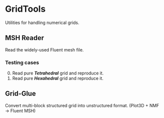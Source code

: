 # GridTools
Utilities for handling numerical grids.

## MSH Reader
Read the widely-used Fluent mesh file. 

### Testing cases
0. Read pure ___Tetrahedral___ grid and reproduce it.  
1. Read pure ___Hexahedral___ grid and reproduce it.

## Grid-Glue
Convert multi-block structured grid into unstructured format. (Plot3D + NMF -> Fluent MSH)

